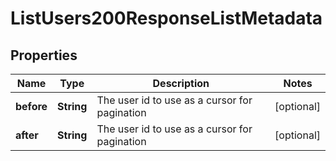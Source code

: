 

# ListUsers200ResponseListMetadata


## Properties

| Name | Type | Description | Notes |
|------------ | ------------- | ------------- | -------------|
|**before** | **String** | The user id to use as a cursor for pagination |  [optional] |
|**after** | **String** | The user id to use as a cursor for pagination |  [optional] |



